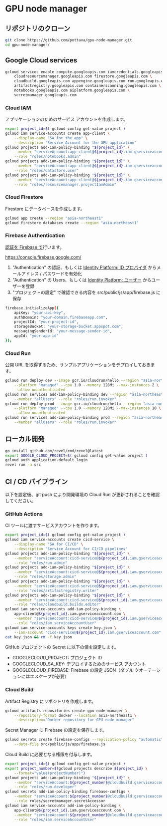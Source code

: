 # GPU node manager

## リポジトリのクローン

```sh
git clone https://github.com/pottava/gpu-node-manager.git
cd gpu-node-manager/
```

## Google Cloud services

```sh
gcloud services enable compute.googleapis.com iamcredentials.googleapis.com \
    cloudresourcemanager.googleapis.com firestore.googleapis.com \
    cloudbuild.googleapis.com appengine.googleapis.com run.googleapis.com \
    artifactregistry.googleapis.com containerscanning.googleapis.com \
    notebooks.googleapis.com aiplatform.googleapis.com \
    secretmanager.googleapis.com
```

### Cloud IAM

アプリケーションのためのサービス アカウントを作成します。

```sh
export project_id=$( gcloud config get-value project )
gcloud iam service-accounts create app-client \
    --display-name "SA for the app" \
    --description "Service Account for the GPU application"
gcloud projects add-iam-policy-binding "${project_id}" \
    --member "serviceAccount:app-client@${project_id}.iam.gserviceaccount.com" \
    --role "roles/notebooks.admin"
gcloud projects add-iam-policy-binding "${project_id}" \
    --member "serviceAccount:app-client@${project_id}.iam.gserviceaccount.com" \
    --role "roles/datastore.user"
gcloud projects add-iam-policy-binding "${project_id}" \
    --member "serviceAccount:app-client@${project_id}.iam.gserviceaccount.com" \
    --role "roles/resourcemanager.projectIamAdmin"
```

### Cloud Firestore

Firestore にデータベースを作成します。

```sh
gcloud app create --region "asia-northeast1"
gcloud firestore databases create --region "asia-northeast1"
```

### Firebase Authentication

[認証を Firebase で](https://firebase.google.com/docs/auth)行います。

https://console.firebase.google.com/

1. "Authentication" の認証、もしくは [Identity Platform: ID プロバイダ](https://console.cloud.google.com/customer-identity/providers) からメールアドレス / パスワードを有効化
2. "Authentication" の Users、もしくは [Identity Platform: ユーザー](https://console.cloud.google.com/customer-identity/users) からユーザーを登録
3. "プロジェクトの設定" で確認できる内容を src/public/js/app/firebase.js に保存

```sh
firebase.initializeApp({
    apiKey: "your-api-key",
    authDomain: "your-domain.firebaseapp.com",
    projectId: "your-project-id",
    storageBucket: "your-storage-bucket.appspot.com",
    messagingSenderId: "your-message-sender-id",
    appId: "your-app-id"
});
```

### Cloud Run

公開 URL を取得するため、サンプルアプリケーションをデプロイしておきます。

```sh
gcloud run deploy dev --image gcr.io/cloudrun/hello --region "asia-northeast1" \
    --platform "managed" --cpu 1.0 --memory 128Mi --max-instances 2 \
    --allow-unauthenticated
gcloud run services add-iam-policy-binding dev --region "asia-northeast1" \
    --member "allUsers" --role "roles/run.invoker"
gcloud run deploy prod --image gcr.io/cloudrun/hello --region "asia-northeast1" \
    --platform "managed" --cpu 1.0 --memory 128Mi --max-instances 10 \
    --allow-unauthenticated
gcloud run services add-iam-policy-binding prod --region "asia-northeast1" \
    --member "allUsers" --role "roles/run.invoker"
```

## ローカル開発

```sh
go install github.com/revel/cmd/revel@latest
export GOOGLE_CLOUD_PROJECT=$( gcloud config get-value project )
gcloud auth application-default login
revel run -a src
```

## CI / CD パイプライン

以下を設定後、git push により開発環境の Cloud Run が更新されることを確認してください。

### GitHub Actions

CI ツールに渡すサービスアカウントを作ります。

```sh
export project_id=$( gcloud config get-value project )
gcloud iam service-accounts create cicd-service \
    --display-name "SA for CI/CD" \
    --description "Service Account for CI/CD pipelines"
gcloud projects add-iam-policy-binding "${project_id}" \
    --member "serviceAccount:cicd-service@${project_id}.iam.gserviceaccount.com" \
    --role "roles/run.admin"
gcloud projects add-iam-policy-binding "${project_id}" \
    --member "serviceAccount:cicd-service@${project_id}.iam.gserviceaccount.com" \
    --role "roles/storage.admin"
gcloud projects add-iam-policy-binding "${project_id}" \
    --member "serviceAccount:cicd-service@${project_id}.iam.gserviceaccount.com" \
    --role "roles/artifactregistry.writer"
gcloud projects add-iam-policy-binding "${project_id}" \
    --member "serviceAccount:cicd-service@${project_id}.iam.gserviceaccount.com" \
    --role "roles/cloudbuild.builds.editor"
gcloud iam service-accounts add-iam-policy-binding \
    app-client@${project_id}.iam.gserviceaccount.com \
    --member "serviceAccount:cicd-service@${project_id}.iam.gserviceaccount.com" \
    --role "roles/iam.serviceAccountUser"
gcloud iam service-accounts keys create key.json \
    --iam-account "cicd-service@${project_id}.iam.gserviceaccount.com"
cat key.json && rm -f key.json
```

GitHub プロジェクトの Secret に以下の値を設定します。

- GOOGLECLOUD_PROJECT: プロジェクト ID
- GOOGLECLOUD_SA_KEY: デプロイするためのサービス アカウント
- GOOGLECLOUD_FIREBASE: Firebase の設定 JSON（ダブル クオーテーションにはエスケープが必要）

### Cloud Build

Artifact Registry にリポジトリを作成します。

```sh
gcloud artifacts repositories create gpu-node-manager \
    --repository-format docker --location asia-northeast1 \
    --description="Docker repository for GPU node manager"
```

Secret Manager に Firebase の設定を保存します。

```sh
gcloud secrets create firebase-configs --replication-policy "automatic" \
    --data-file src/public/js/app/firebase.js
```

Cloud Build に必要となる権限を付与します。

```sh
export project_id=$( gcloud config get-value project )
export project_number=$(gcloud projects describe ${project_id} \
    --format="value(projectNumber)")
gcloud projects add-iam-policy-binding "${project_id}" \
    --member "serviceAccount:${project_number}@cloudbuild.gserviceaccount.com" \
    --role "roles/run.developer"
gcloud secrets add-iam-policy-binding firebase-configs \
    --member "serviceAccount:${project_number}@cloudbuild.gserviceaccount.com" \
    --role roles/secretmanager.secretAccessor
gcloud iam service-accounts add-iam-policy-binding \
    app-client@${project_id}.iam.gserviceaccount.com \
    --member "serviceAccount:${project_number}@cloudbuild.gserviceaccount.com" \
    --role "roles/iam.serviceAccountUser"
```
